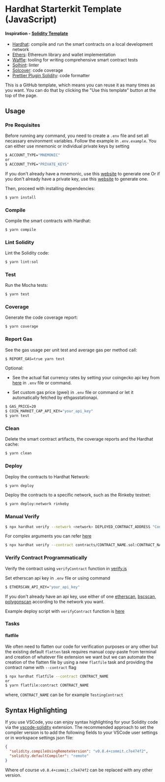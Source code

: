 # Hardhat Starterkit Template (JavaScript)

#### Inspiration - [Solidity Template](https://github.com/paulrberg/solidity-template)

- [Hardhat](https://github.com/nomiclabs/hardhat): compile and run the smart contracts on a local development network
- [Ethers](https://github.com/ethers-io/ethers.js/): Ethereum library and wallet implementation
- [Waffle](https://github.com/EthWorks/Waffle): tooling for writing comprehensive smart contract tests
- [Solhint](https://github.com/protofire/solhint): linter
- [Solcover](https://github.com/sc-forks/solidity-coverage): code coverage
- [Prettier Plugin Solidity](https://github.com/prettier-solidity/prettier-plugin-solidity): code formatter

This is a GitHub template, which means you can reuse it as many times as you want. You can do that by clicking the "Use this
template" button at the top of the page.

## Usage

### Pre Requisites

Before running any command, you need to create a `.env` file and set all necassary environment variables.
Follow the example in `.env.example`. You can either use mnemonic or individual private keys by setting

```sh
$ ACCOUNT_TYPE="MNEMONIC"
or
$ ACCOUNT_TYPE="PRIVATE_KEYS"
```

If you don't already have a mnemonic, use this [website](https://iancoleman.io/bip39/) to generate one Or if you don't already have a private key, use this [website](https://vanity-eth.tk/) to generate one.

Then, proceed with installing dependencies:

```sh
$ yarn install
```

### Compile

Compile the smart contracts with Hardhat:

```sh
$ yarn compile
```
### Lint Solidity

Lint the Solidity code:

```sh
$ yarn lint:sol
```

### Test

Run the Mocha tests:

```sh
$ yarn test
```

### Coverage

Generate the code coverage report:

```sh
$ yarn coverage
```

### Report Gas

See the gas usage per unit test and average gas per method call:

```sh
$ REPORT_GAS=true yarn test
```

Optional:

- See the actual fiat currency rates by setting your coingecko api key from [here](https://coinmarketcap.com/api/pricing/) in `.env` file or command.

- Set custom gas price (gwei) in `.env` file or command or let it automatically fetched by ethgasstationapi.

```sh
$ GAS_PRICE=20
$ COIN_MARKET_CAP_API_KEY="your_api_key"
$ yarn test
```

### Clean

Delete the smart contract artifacts, the coverage reports and the Hardhat cache:

```sh
$ yarn clean
```

### Deploy

Deploy the contracts to Hardhat Network:

```sh
$ yarn deploy
```

Deploy the contracts to a specific network, such as the Rinkeby testnet:

```sh
$ yarn deploy:network rinkeby
```

### Manual Verify

```sh
$ npx hardhat verify --network <network> DEPLOYED_CONTRACT_ADDRESS "Constructor argument 1" "Constructor argument 2"
```

For complex arguments you can refer [here](https://hardhat.org/plugins/nomiclabs-hardhat-etherscan.html)

```sh
$ npx hardhat verify --contract contracts/CONTRACT_NAME.sol:CONTRACT_NAME --network <network> --constructor-args arguments.js DEPLOYED_CONTRACT_ADDRESS
```

### Verify Contract Programmatically

Verify the contract using `verifyContract` function in [verify.js](https://github.com/ahmedali8/hardhat-starterkit/blob/main/utils/verify.js)

Set etherscan api key in `.env` file or using command

```sh
$ ETHERSCAN_API_KEY="your_api_key"
```

If you don't already have an api key, use either of one [etherscan](https://etherscan.io/), [bscscan](https://bscscan.com/), [polygonscan](https://polygonscan.com/) according to the network you want. 

Example deploy script with `verifyContract` function is [here](https://github.com/ahmedali8/hardhat-starterkit/blob/main/scripts/deploy.js)

### Tasks

#### flatfile

We often need to flatten our code for verification purposes or any other but the existing default `flatten` task requires manual copy-paste from terminal
and creation of whatever file extension we want but we can automate the creation of the flatten file by using a new `flatfile` task and providing the
contract name with `--contract` flag

```sh
$ npx hardhat flatfile --contract CONTRACT_NAME
or
$ yarn flatfile:contract CONTRACT_NAME
```

where, `CONTRACT_NAME` can be for example `TestingContract`

## Syntax Highlighting

If you use VSCode, you can enjoy syntax highlighting for your Solidity code via the
[vscode-solidity](https://github.com/juanfranblanco/vscode-solidity) extension. The recommended approach to set the
compiler version is to add the following fields to your VSCode user settings or in workspace settings json file:

```json
{
  "solidity.compileUsingRemoteVersion": "v0.8.4+commit.c7e474f2",
  "solidity.defaultCompiler": "remote"
}
```

Where of course `v0.8.4+commit.c7e474f2` can be replaced with any other version.
